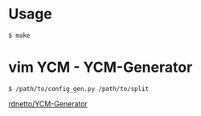 

# Usage

    $ make

# vim YCM - YCM-Generator

    $ /path/to/config_gen.py /path/to/split

[rdnetto/YCM-Generator](https://github.com/rdnetto/YCM-Generator)



